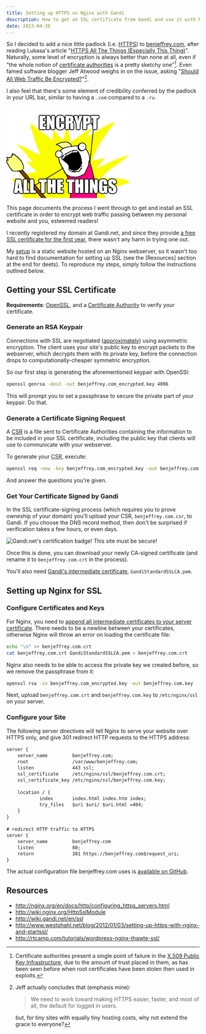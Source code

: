 ```yaml
---
title: Setting up HTTPS on Nginx with Gandi
description: How to get an SSL certificate from Gandi and use it with Nginx
date: 2013-04-30
---
```


So I decided to add a nice little padlock (i.e. [HTTPS][]) to
[benjeffrey.com][], after reading Lukasa's article "[HTTPS All The Things
(Especially This Thing)][lukasa]". Naturally, some level of encryption is
always better than none at all, even if "the whole notion of [certificate
authorities][CA] is a pretty sketchy one"[^CAs]. Even famed software
blogger Jeff Atwood weighs in on the issue, asking "[Should All Web
Traffic Be Encrypted?][]"[^ch].

I also feel that there's some element of credibility conferred by the
padlock in your URL bar, similar to having a `.com` compared to a `.ru`.

![Requisite meme.](/images/encrypt-all-the-things.png)

This page documents the process I went through to get and install an SSL
certificate in order to encrypt web traffic passing between my personal
website and you, esteemed readers!

I recently registered my domain at Gandi.net, and since they provide [a
free SSL certificate for the first year][Gandi SSL], there wasn't any
harm in trying one out.

My [setup][building] is a static website hosted on an Nginx webserver, so
it wasn't too hard to find documentation for setting up SSL (see the
[Resources] section at the end for deets). To reproduce my steps, simply
follow the instructions outlined below.


Getting your SSL Certificate
----------------------------

**Requirements**: [OpenSSL](https://www.openssl.org/), and a [Certificate
Authority][CA] to verify your certificate.

### Generate an RSA Keypair

Connections with SSL are negotiated ([approximately][ssl]) using
asymmetric encryption. The client uses your site's public key to encrypt
packets to the webserver, which decrypts them with its private key,
before the connection drops to computationally-cheaper symmetric
encryption.

So our first step is generating the aforementioned keypair with OpenSSl:

```bash
openssl genrsa -des3 -out benjeffrey.com_encrypted.key 4096
```

This will prompt you to set a passphrase to secure the private part of your keypair. Do that.


### Generate a Certificate Signing Request

A [CSR] is a file sent to Certificate Authorities containing the
information to be included in your SSL certificate, including the public
key that clients will use to communicate with your webserver.

To generate your <abbr title="Certificate Signing Request">CSR</abbr>,
execute:

```bash
openssl req -new -key benjeffrey.com_encrypted.key -out benjeffrey.com.csr
```

And answer the questions you're given.


### Get Your Certificate Signed by Gandi

In the SSL certificate-signing process (which requires you to prove
owneship of your domain) you'll upload your CSR, `benjeffrey.com.csr`, to
Gandi. If you choose the DNS record method, then don't be surprised if
verification takes a few hours, or even days.

![Gandi.net's certification badge! This site must be secure!](https://www.gandi.net/static/images/ssl/GANDI_SSL_logo_B_std_en.png)

Once this is done, you can download your newly CA-signed certificate (and
rename it to `benjeffrey.com.crt` in the process).

You'll also need [Gandi's intermediate certificate][Gandi cert],
`GandiStandardSSLCA.pem`.


Setting up Nginx for SSL
------------------------

### Configure Certificates and Keys

For Nginx, you need to [append all intermediate certificates to your
server certificate][HttpSsl]. There needs to be a newline between
your certificates, otherwise Nginx will throw an error on loading
the certificate file:

```bash
echo "\n" >> benjeffrey.com.crt
cat benjeffrey.com.crt GandiStandardSSLCA.pem > benjeffrey.com.crt
```

Nginx also needs to be able to access the private key we created before,
so we remove the passphrase from it:

```bash
openssl rsa -in benjeffrey.com_encrypted.key -out benjeffrey.com.key
```

Next, upload `benjeffrey.com.crt` and `benjeffrey.com.key`
to `/etc/nginx/ssl` on your server.


### Configure your Site

The following server directives will tell Nginx to serve your website
over HTTPS only, and give 301 redirect HTTP requests to the HTTPS
address:

```
server {
    server_name         benjeffrey.com;
    root                /var/www/benjeffrey.com;
    listen              443 ssl;
    ssl_certificate     /etc/nginx/ssl/benjeffrey.com.crt;
    ssl_certificate_key /etc/nginx/ssl/benjeffrey.com.key;

    location / {
            index       index.html index.htm index;
            try_files   $uri $uri/ $uri.html =404;
    }
}

# redirect HTTP traffic to HTTPS
server {
    server_name         benjeffrey.com
    listen              80;
    return              301 https://benjeffrey.com$request_uri;
}
```

The actual configuration file benjeffrey.com uses is [available on
GitHub][nginx-conf].


Resources
---------

* <http://nginx.org/en/docs/http/configuring_https_servers.html>
* <http://wiki.nginx.org/HttpSslModule>
* <http://wiki.gandi.net/en/ssl>
* <http://www.westphahl.net/blog/2012/01/03/setting-up-https-with-nginx-and-startssl/>
* <http://rtcamp.com/tutorials/wordpress-nginx-thawte-ssl/>


<!-- footnotes -->

[^CAs]: Certificate authorities present a single point of failure in
    the [X.509 Public Key Infrastructure][x509], due to the amount
    of trust placed in them, as has been seen before when
    root certificates have been stolen then used in exploits.
[^ch]: Jeff actually concludes that (emphasis mine):

    > We need to work toward making HTTPS easier, faster,
    > and most of all, the default for logged in users.

    but, for tiny sites with equally tiny hosting costs, why not extend
    the grace to everyone?



<!-- links -->

[CSR]: http://en.wikipedia.org/wiki/Certificate_signing_request "Certificate Signing Request"
[HttpSsl]: http://wiki.nginx.org/HttpSslModule
[nginx https]: http://nginx.org/en/docs/http/configuring_https_servers.html
[Gandi cert]: http://wiki.gandi.net/en/ssl/intermediate
[lukasa]: https://lukasa.co.uk/2013/03/HTTPS_All_The_Things/
[HTTPS]: http://en.wikipedia.org/wiki/HTTP_Secure
[benjeffrey.com]: https://benjeffrey.com
[Gandi]: https://www.gandi.net/
[Gandi SSL]: https://www.gandi.net/domain/ssl
[building]: https://benjeffrey.com/posts/building-benjeffrey.com-with-hakyll
[verify]: https://www.gandi.net/ssl/secured/benjeffrey.com/30951/ccb4de3b85
[Should All Web Traffic Be Encrypted?]: http://www.codinghorror.com/blog/2012/02/should-all-web-traffic-be-encrypted.html
[CA]: http://en.wikipedia.org/wiki/Certificate_authority
[x509]: http://en.wikipedia.org/wiki/X.509
[ssl]: http://en.wikipedia.org/wiki/Secure_Sockets_Layer#Simple_TLS_handshake
[nginx-conf]: https://github.com/jeffbr13/benjeffrey.com/blob/master/nginx
